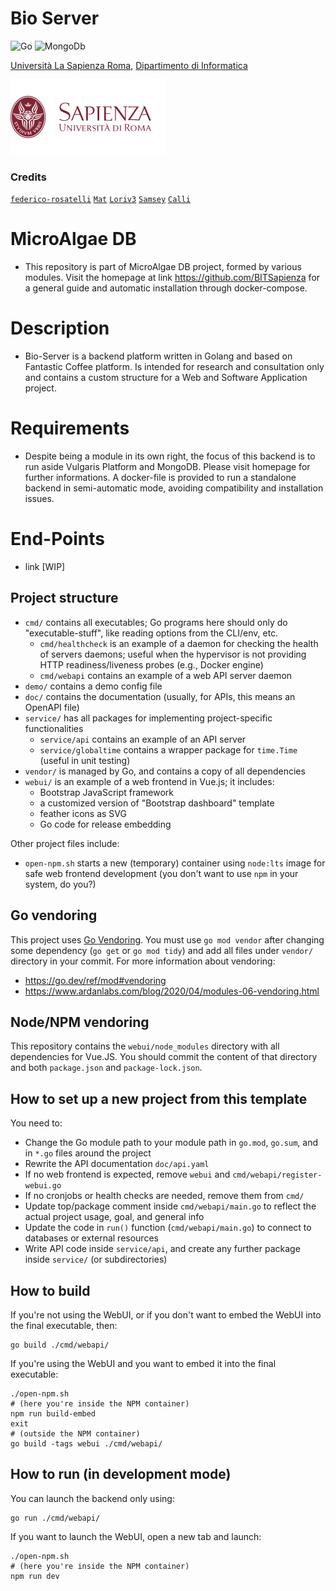 <h1> Bio Server </h1>

![Go](https://img.shields.io/badge/go-%2300ADD8.svg?style=for-the-badge&logo=go&logoColor=white)
![MongoDb](https://img.shields.io/badge/MongoDB-4EA94B?style=for-the-badge&logo=mongodb&logoColor=white)

[Università La Sapienza Roma](https://www.uniroma1.it/en), [Dipartimento di Informatica](https://www.studiareinformatica.uniroma1.it/)

![Sapienza Università di Roma](/logos/sapienza-big.png)

### Credits

[`federico-rosatelli`](https://github.com/federico-rosatelli) [`Mat`](https://github.com/AxnNxs) [`Loriv3`](https://github.com/Loriv3) [`Samsey`](https://github.com/Samseys) [`Calli`](https://github.com/BboyCaligola)

# MicroAlgae DB
- This repository is part of MicroAlgae DB project, formed by various modules. Visit the homepage at link https://github.com/BITSapienza for a general guide and automatic installation through docker-compose.

# Description
- Bio-Server is a backend platform written in Golang and based on Fantastic Coffee platform. Is intended for research and consultation only and contains a custom structure for a Web and Software Application project.

# Requirements
- Despite being a module in its own right, the focus of this backend is to run aside Vulgaris Platform and MongoDB. Please visit homepage for further informations. A docker-file is provided to run a standalone backend in semi-automatic mode, avoiding compatibility and installation issues.

# End-Points
- link [WIP]

## Project structure
* `cmd/` contains all executables; Go programs here should only do "executable-stuff", like reading options from the CLI/env, etc.
	* `cmd/healthcheck` is an example of a daemon for checking the health of servers daemons; useful when the hypervisor is not providing HTTP readiness/liveness probes (e.g., Docker engine)
	* `cmd/webapi` contains an example of a web API server daemon
* `demo/` contains a demo config file
* `doc/` contains the documentation (usually, for APIs, this means an OpenAPI file)
* `service/` has all packages for implementing project-specific functionalities
	* `service/api` contains an example of an API server
	* `service/globaltime` contains a wrapper package for `time.Time` (useful in unit testing)
* `vendor/` is managed by Go, and contains a copy of all dependencies
* `webui/` is an example of a web frontend in Vue.js; it includes:
	* Bootstrap JavaScript framework
	* a customized version of "Bootstrap dashboard" template
	* feather icons as SVG
	* Go code for release embedding

Other project files include:
* `open-npm.sh` starts a new (temporary) container using `node:lts` image for safe web frontend development (you don't want to use `npm` in your system, do you?)

## Go vendoring
This project uses [Go Vendoring](https://go.dev/ref/mod#vendoring). You must use `go mod vendor` after changing some dependency (`go get` or `go mod tidy`) and add all files under `vendor/` directory in your commit.
For more information about vendoring:
* https://go.dev/ref/mod#vendoring
* https://www.ardanlabs.com/blog/2020/04/modules-06-vendoring.html

## Node/NPM vendoring
This repository contains the `webui/node_modules` directory with all dependencies for Vue.JS. You should commit the content of that directory and both `package.json` and `package-lock.json`.

## How to set up a new project from this template
You need to:
* Change the Go module path to your module path in `go.mod`, `go.sum`, and in `*.go` files around the project
* Rewrite the API documentation `doc/api.yaml`
* If no web frontend is expected, remove `webui` and `cmd/webapi/register-webui.go`
* If no cronjobs or health checks are needed, remove them from `cmd/`
* Update top/package comment inside `cmd/webapi/main.go` to reflect the actual project usage, goal, and general info
* Update the code in `run()` function (`cmd/webapi/main.go`) to connect to databases or external resources
* Write API code inside `service/api`, and create any further package inside `service/` (or subdirectories)

## How to build
If you're not using the WebUI, or if you don't want to embed the WebUI into the final executable, then:
```shell
go build ./cmd/webapi/
```

If you're using the WebUI and you want to embed it into the final executable:
```shell
./open-npm.sh
# (here you're inside the NPM container)
npm run build-embed
exit
# (outside the NPM container)
go build -tags webui ./cmd/webapi/
```

## How to run (in development mode)
You can launch the backend only using:
```shell
go run ./cmd/webapi/
```

If you want to launch the WebUI, open a new tab and launch:
```shell
./open-npm.sh
# (here you're inside the NPM container)
npm run dev
```
